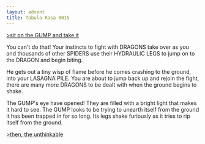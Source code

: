 ```yaml
---
layout: advent
title: Tabula Rasa 0015
---
```

[>sit on the GUMP and take it](0014.html)

You can't do that! Your instincts to fight with DRAGONS take over as you and thousands of other SPIDERS use their HYDRAULIC LEGS to jump on to the DRAGON and begin biting. 

He gets out a tiny wisp of flame before he comes crashing to the ground, into your LASAGNA PILE. You are about to jump back up and rejoin the fight, there are many more DRAGONS to be dealt with when the ground begins to shake.

The GUMP's eye have opened! They are filled with a bright light that makes it hard to see. The GUMP looks to be trying to unearth itself from the ground it has been trapped in for so long. Its legs shake furiously as it tries to rip itself from the ground.

[>then, the unthinkable](0016.html)